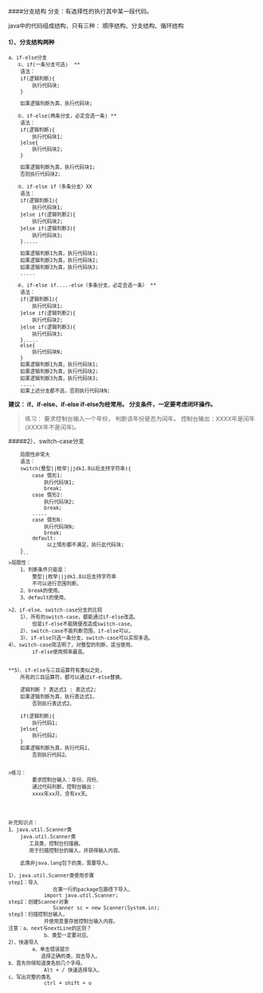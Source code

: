 <small>
####分支结构
分支：有选择性的执行其中某一段代码。

   java中的代码组成结构，只有三种：
	顺序结构、分支结构、循环结构

	
####   1）、分支结构两种
	a、if-else分支
	   ①、if(一条分支可选)  **
		语法：
		if(逻辑判断){
			执行代码块;
		}
	
		如果逻辑判断为真，执行代码块;

	   ②、if-else(两条分支，必定会选一条) **
		语法：
		if(逻辑判断){
			执行代码块1;
		}else{
			执行代码块2;
		}
	
		如果逻辑判断为真，执行代码块1;
		否则执行代码块2;

	   ③、if-else if（多条分支）XX
		语法：
		if(逻辑判断1){
			执行代码块1;
		}else if(逻辑判断2){
			执行代码块2;
		}else if(逻辑判断3){
			执行代码块3;
		}.....
	
		如果逻辑判断1为真，执行代码块1;
		如果逻辑判断2为真，执行代码块2;
		如果逻辑判断3为真，执行代码块3;
		.....
	
	   ④、if-else if....-else（多条分支，必定会选一条） **
		语法：
		if(逻辑判断1){
			执行代码块1;
		}else if(逻辑判断2){
			执行代码块2;
		}else if(逻辑判断3){
			执行代码块3;
		}.....
		else{
			执行代码块N;
		}
		如果逻辑判断1为真，执行代码块1;
		如果逻辑判断2为真，执行代码块2;
		如果逻辑判断3为真，执行代码块3;
		.....
		如果上述分支都不选，否则执行代码块N;

**建议：
		if、if-else、if-else if-else为经常用。
		分支条件，一定要考虑闭环操作。**

> 练习：
	    要求控制台输入一个年份，
		判断该年份是否为闰年。
	    控制台输出：XXXX年是闰年(XXXX年不是闰年)。
	    
   #####2）、switch-case分支
```
	局限性非常大
	语法：
	switch(整型||枚举||jdk1.8以后支持字符串){
		case 情形1:
			执行代码块1;
			break;
		case 情形2:
			执行代码块2;
			break;
		.....
		case 情形N:
			执行代码块N;
			break;
		default:
		     以上情形都不满足，执行此代码块;
	}
	```
>局限性：
	1、判断条件只能是：
		整型||枚举||jdk1.8以后支持字符串
		不可以进行范围判断。
	2、break的使用。
	3、default的使用。

>2、if-else、switch-case分支的比较
	1）、所有的switch-case，都能通过if-else改造。
		但是if-else不能随便改造成switch-case。
	2）、switch-case不能判断范围，if-else可以。
	3）、if-else只选一条分支，switch-case可以实现多选。
4）、switch-case简洁明了，对整型的判断，适当使用。
		if-else使用频率最高。


```	
	**5）、if-else与三目运算符有类似之处，
		所有的三目运算符，都可以通过if-else替换。

		逻辑判断 ? 表达式1 : 表达式2;
		如果逻辑判断为真，执行表达式1,
			否则执行表达式2。

		if(逻辑判断){
			执行代码1;
		}else{
			执行代码2;
		}
		如果逻辑判断为真，执行代码1,
			否则执行代码2。
```

>练习：
	    要求控制台输入：年份，月份。
	    通过代码判断，控制台输出：
		xxxx年xx月，含有xx天。


	

补充知识点：
1、java.util.Scanner类	
	java.util.Scanner类
	   工具类，控制台扫描器。
	   用于扫描控制台的输入，并获得输入内容。

	此类非java.lang包下的类，需要导入。

1）、java.util.Scanner类使用步骤
step1：导入
		       在第一行的package包路径下导入。
			import java.util.Scanner;
step2：创建Scanner对象
		       Scanner sc = new Scanner(System.in);
step3：扫描控制台输入，
			并使用变量存放控制台输入内容。
注意：a、next与nextLine的区别？
			b、类型一定要对应。		
2）、快速导入
		a、单击错误提示
		   选择正确的类，双击导入。
b、首先你得知道类名前几个字母。
			Alt + / 快速选择导入。
c、写出完整的类名
			ctrl + shift + o
